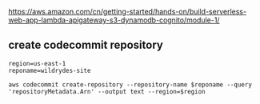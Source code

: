 https://aws.amazon.com/cn/getting-started/hands-on/build-serverless-web-app-lambda-apigateway-s3-dynamodb-cognito/module-1/
## create codecommit repository
```
region=us-east-1
reponame=wildrydes-site
```

```
aws codecommit create-repository --repository-name $reponame --query 'repositoryMetadata.Arn' --output text --region=$region
```
